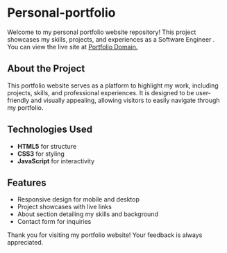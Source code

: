 # Personal-portfolio

Welcome to my personal portfolio website repository! This project showcases my skills, projects, and experiences as a Software Engineer . You can view the live site at [Portfolio Domain.](https://saksham-kalagi-portfolio.netlify.app/ )

## About the Project

This portfolio website serves as a platform to highlight my work, including projects, skills, and professional experiences. It is designed to be user-friendly and visually appealing, allowing visitors to easily navigate through my portfolio.

## Technologies Used

- **HTML5** for structure
- **CSS3** for styling
- **JavaScript** for interactivity
 
## Features

- Responsive design for mobile and desktop
- Project showcases with live links
- About section detailing my skills and background
- Contact form for inquiries

Thank you for visiting my portfolio website! Your feedback is always appreciated.
